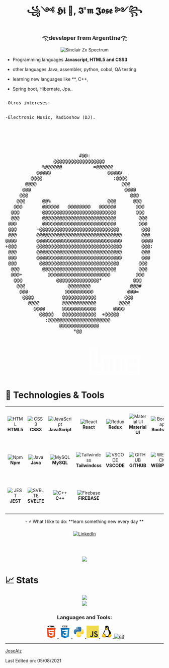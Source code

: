 <h1 align="center">꧁༺ 𝕳𝖎 👋, 𝕴'𝖒 𝕵𝖔𝖘𝖊 ༻꧂ </h1>
<h3 align="center">𓂀𝕕𝕖𝕧𝕖𝕝𝕠𝕡𝕖𝕣 𝕗𝕣𝕠𝕞 𝔸𝕣𝕘𝕖𝕟𝕥𝕚𝕟𝕒𓂀</h3>


<p align="center" >
  <img align="center" src="https://hardzone.es/app/uploads-hardzone.es/2022/04/Sinclair-ZX-Spectrum.jpg" width="400" alt="Sinclair Zx Spectrum" />  
</p>

- Programming languages **Javascript, HTML5 and CSS3**
- other languages Java, assembler, python, cobol, QA testing

- learning new languages ​​like **, C++,

- Spring boot, Hibernate, Jpa..


<pre>
<p>-Otros intereses:</p>
-Electronic Music, Radioshow (DJ).
</pre>




<pre style='color:black;font-size:15px;line-height:18px;font-family:monospace;'>





                          #@@:                        
                 @@@@@@@@@@@@@@@@@@                 
             %@@@@@@           =@@@@@@              
           @@@@@                    @@@@@           
         @@@@                         :@@@@         
       @@@@                              @@@        
      @@@                                 @@@@      
     @@@                                    @@@     
    @@@      @@%                    @@@      @@@    
   @@@       @@@@@@   @@@@@@@@   @@@@@@       @@@   
  @@@        @@@@@@@@@@@@@@@@@@@@@@@@@@       @@@   
  @@@        @@@@@@@@@@@@@@@@@@@@@@@@@@        @@@  
 @@@         @@@@@@@@@@@@@@@@@@@@@@@@@@        @@@  
 @@@       =@@@@@@@@@@@@@@@@@@@@@@@@@@@@        @@@ 
 @@@       @@@@@@@@@@@@@@@@@@@@@@@@@@@@@@       @@@ 
@@@@       @@@@@@@@@@@@@@@@@@@@@@@@@@@@@@       @@@@
+@@@       @@@@@@@@@@@@@@@@@@@@@@@@@@@@@@       @@@:
 @@@       @@@@@@@@@@@@@@@@@@@@@@@@@@@@@@       @@@ 
 @@@       @@@@@@@@@@@@@@@@@@@@@@@@@@@@@@       @@@ 
 @@@        @@@@@@@@@@@@@@@@@@@@@@@@@@@@       @@@  
  @@@        @@@@@@@@@@@@@@@@@@@@@@@@@@        @@@  
  @@@+         @@@@@@@@@@@@@@@@@@@@@@         @@@   
   @@@            @@@@@@@@@@@@@@@*           @@@    
    @@@               @@@@@@@@              @@@#    
     @@@-            @@@@@@@@@@            @@@=     
      @@@@          @@@@@@@@@@@@          @@@       
        @@@@        @@@@@@@@@@@@        @@@@        
          @@@@      @@@@@@@@@@@@      @@@@          
            @@@@@   @@@@@@@@@@@@  +@@@@@            
              :@@@@@@@@@@@@@@@@@@@@@@               
                   @@@@@@@@@@@@@@                   
                        *@@                         

</pre>

<pre style="padding-left:260px;color:white;font-size:32px;line-height:26px;margin:6px 0 6px 0;">
&#9556;&#9559;
&#9553;&#9553;&#9556;&#9552;&#9574;&#9574;&#9574;&#9552;&#9559;
&#9553;&#9562;&#9571;&#9553;&#9553;&#9553;&#9553;&#9577;&#9571;
&#9562;&#9552;&#9577;&#9552;&#9577;&#9552;&#9577;&#9552;&#9565;
</pre>
                                 
# 🔧 Technologies & Tools

<table>
  <tr>
    <td align="center" height="108" width="108">
      <img
        src="https://cdn.jsdelivr.net/gh/devicons/devicon/icons/html5/html5-plain.svg"
        width="48"
        height="48"
        alt="HTML"
      />
      <br /><strong>HTML5</strong>
    </td>
    <td align="center" height="108" width="108">
      <img
        src="https://cdn.jsdelivr.net/gh/devicons/devicon/icons/css3/css3-plain.svg"
        width="48"
        height="48"
        alt="CSS3"
      />
      <br /><strong>CSS3</strong>
    </td>
    <td align="center" height="108" width="108">
      <img
        src="https://cdn.jsdelivr.net/gh/devicons/devicon/icons/javascript/javascript-plain.svg"
        width="48"
        height="48"
        alt="JavaScript"
      />
      <br /><strong>JavaScript</strong>
    </td>
    <td align="center" height="108" width="108">
      <img
        src="https://cdn.jsdelivr.net/gh/devicons/devicon/icons/react/react-original.svg"
        width="48"
        height="48"
        alt="React"
      />
      <br /><strong>React</strong>
    </td>
    <td align="center" height="108" width="108">
      <img
        src="https://cdn.jsdelivr.net/gh/devicons/devicon/icons/redux/redux-original.svg"
        width="48"
        height="48"
        alt="Redux"
      />
      <br /><strong>Redux</strong>
    </td>
    <td align="center" height="108" width="108">
      <img
        src="https://cdn.jsdelivr.net/gh/devicons/devicon/icons/materialui/materialui-original.svg"
        width="48"
        height="48"
        alt="Material UI"
      />
      <br /><strong>Material UI</strong>
    </td>
    <td align="center" height="108" width="108">
      <img
        src="https://cdn.jsdelivr.net/gh/devicons/devicon/icons/bootstrap/bootstrap-plain.svg"
        width="48"
        height="48"
        alt="Bootstrap"
      />
      <br /><strong>Bootstrap</strong>
    </td>
    <td align="center" height="108" width="108">
      <img
        src="https://cdn.jsdelivr.net/gh/devicons/devicon/icons/git/git-original.svg"
        width="48"
        height="48"
        alt="Git"
      />
      <br /><strong>Git</strong>
    </td>
  </tr>
  <tr>
    <td align="center" height="108" width="108">
      <img
        src="https://cdn.jsdelivr.net/gh/devicons/devicon/icons/npm/npm-original-wordmark.svg"
        width="48"
        height="48"
        alt="Npm"
      />
      <br /><strong>Npm</strong>
    </td>
    <td align="center" height="108" width="108">
      <img
        src="https://cdn.jsdelivr.net/gh/devicons/devicon/icons/java/java-original-wordmark.svg"
        width="48"
        height="48"
        alt="Java"
      />
      <br /><strong>Java</strong>
    </td>
    <td align="center" height="108" width="108">
      <img
        src="https://cdn.jsdelivr.net/gh/devicons/devicon/icons/mysql/mysql-original-wordmark.svg"
        width="48"
        height="48"
        alt="MySQL"
      />
      <br /><strong>MySQL</strong>
    </td>
    <td align="center" height="108" width="108">
      <img
        src="https://cdn.jsdelivr.net/gh/devicons/devicon/icons/tailwindcss/tailwindcss-plain.svg"
        width="48"
        height="48"
        alt="Tailwindcss"
      />
      <br /><strong>Tailwindcss</strong>
    </td>
    <td align="center" height="108" width="108">
      <img
        src="https://cdn.jsdelivr.net/gh/devicons/devicon/icons/vscode/vscode-original-wordmark.svg"
        width="48"
        height="48"
        alt="VSCODE"
      />
      <br /><strong>VSCODE</strong>
    </td>
    <td align="center" height="108" width="108">
      <img
        src="https://cdn.jsdelivr.net/gh/devicons/devicon/icons/github/github-original-wordmark.svg"
        width="48"
        height="48"
        alt="GITHUB"
      />
      <br /><strong>GITHUB</strong>
    </td>
    <td align="center" height="108" width="108">
      <img
        src="https://cdn.jsdelivr.net/gh/devicons/devicon/icons/webpack/webpack-plain.svg"
        width="48"
        height="48"
        alt="WEBPACK"
      />
      <br /><strong>WEBPACK</strong>
    </td>
    <td align="center" height="108" width="108">
      <img
        src="https://cdn.jsdelivr.net/gh/devicons/devicon/icons/nodejs/nodejs-original.svg"
        width="48"
        height="48"
        alt="NODEJS"
      />
      <strong>NODEJS</strong>
    </td>
  </tr>
  <tr>
    <td align="center" height="108" width="108">
      <img
        src="https://cdn.jsdelivr.net/gh/devicons/devicon/icons/jest/jest-plain.svg"
        width="48"
        height="48"
        alt="JEST"
      />
      <strong>JEST</strong>
    </td>
    <td align="center" height="108" width="108">
      <img
        src="https://cdn.jsdelivr.net/gh/devicons/devicon/icons/svelte/svelte-original.svg"
        width="48"
        height="48"
        alt="SVELTE"
      />
      <strong>SVELTE</strong>
    </td>
    <td align="center" height="108" width="108">
	<img
	src="https://cdn.jsdelivr.net/gh/devicons/devicon/icons/cplusplus/cplusplus-original.svg"
	width="48"
        height="48"
        alt="C++"
      />
      <strong>C++</strong>
	</td>
	<td align="center" height="108" width="108">
	<img
	src="https://cdn.jsdelivr.net/gh/devicons/devicon/icons/firebase/firebase-plain.svg"
	width="48"
        height="48"
        alt="Firebase"
      />
      <strong>FIREBASE</strong>
	</td>
    
  </tr>  
  
</table>






<div align="center">
- ⚡ What I like to do: **learn something new every day **

<a href="https://www.linkedin.com/in/jose-alzogaray-80b786128/" rel="nofollow"><img align="center" src="https://camo.githubusercontent.com/1598532a3542326fff0ea5e0481f39287c1a1a201b07b4fff95c5ecd6a30553e/68747470733a2f2f696d672e736869656c64732e696f2f62616467652f4c696e6b6564496e2d2532333030373742352e7376673f267374796c653d666c61742d737175617265266c6f676f3d6c696e6b6564696e266c6f676f436f6c6f723d7768697465" alt="LinkedIn" data-canonical-src="https://img.shields.io/badge/LinkedIn-%230077B5.svg?&amp;style=flat-square&amp;logo=linkedin&amp;logoColor=white" style="max-width: 100%;"></a>
</div>
<br/><br/>
<p align="center">   <img align="center" src="https://profile-counter.glitch.me/JoseAlz/count.svg" /></p>

# 📈 Stats
<div align="center">
<img
  src="https://github-readme-stats.vercel.app/api?username=JoseAlz&show_icons=true&theme=react&&hide_border=true"
/>
<br />
<img
  src="https://github-readme-streak-stats.herokuapp.com/?user=JoseAlz&&theme=react&&hide_border=true" />
</div>

<h3 align="center">Languages and Tools:</h3>

<p align="center"> 
  <a href="https://www.w3.org/html/" target="_blank"> 
    <img src="https://raw.githubusercontent.com/devicons/devicon/master/icons/html5/html5-original-wordmark.svg" alt="html5" width="40" height="40"/> 
  </a>
  <a href="https://www.w3schools.com/css/" target="_blank"> 
    <img src="https://raw.githubusercontent.com/devicons/devicon/master/icons/css3/css3-original-wordmark.svg" alt="css3" width="40" height="40"/> 
  </a> 
  <a href="https://www.python.org" target="_blank"> 
    <img src="https://raw.githubusercontent.com/devicons/devicon/master/icons/python/python-original.svg" alt="python" width="40" height="40"/> 
  </a>  
  <a href="https://developer.mozilla.org/en-US/docs/Web/JavaScript" target="_blank"> 
    <img src="https://raw.githubusercontent.com/devicons/devicon/master/icons/javascript/javascript-original.svg" alt="javascript" width="40" height="40"/> 
  </a> 
  <a href="https://www.linux.org/" target="_blank"> 
    <img src="https://raw.githubusercontent.com/devicons/devicon/master/icons/linux/linux-original.svg" alt="linux" width="40" height="40"/> 
  </a> 
  <a href="https://git-scm.com/" target="_blank"> 
    <img src="https://www.vectorlogo.zone/logos/git-scm/git-scm-icon.svg" alt="git" width="40" height="40"/> 
  </a>
</p>



------

[JoseAlz](https://github.com/JoseAlz)

Last Edited on: 05/08/2021
